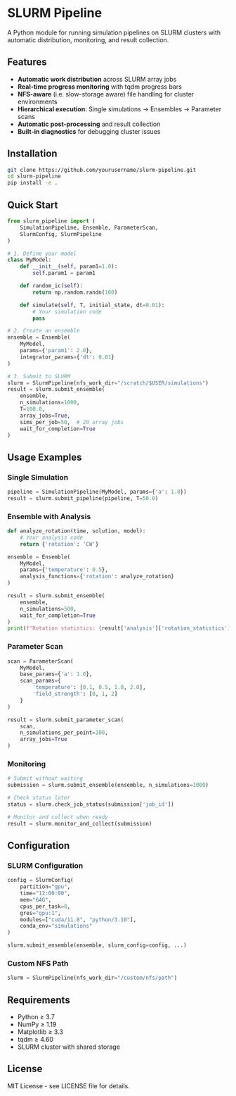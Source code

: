 # SLURM Pipeline

A Python module for running simulation pipelines on SLURM clusters with
automatic distribution, monitoring, and result collection.

## Features

- **Automatic work distribution** across SLURM array jobs
- **Real-time progress monitoring** with tqdm progress bars
- **NFS-aware** (i.e. slow-storage aware) file handling for cluster environments
- **Hierarchical execution**: Single simulations → Ensembles → Parameter scans
- **Automatic post-processing** and result collection
- **Built-in diagnostics** for debugging cluster issues

## Installation

```bash
git clone https://github.com/yourusername/slurm-pipeline.git
cd slurm-pipeline
pip install -e .
```

## Quick Start

```python
from slurm_pipeline import (
    SimulationPipeline, Ensemble, ParameterScan,
    SlurmConfig, SlurmPipeline
)

# 1. Define your model
class MyModel:
    def __init__(self, param1=1.0):
        self.param1 = param1

    def random_ic(self):
        return np.random.randn(100)

    def simulate(self, T, initial_state, dt=0.01):
        # Your simulation code
        pass

# 2. Create an ensemble
ensemble = Ensemble(
    MyModel,
    params={'param1': 2.0},
    integrator_params={'dt': 0.01}
)

# 3. Submit to SLURM
slurm = SlurmPipeline(nfs_work_dir="/scratch/$USER/simulations")
result = slurm.submit_ensemble(
    ensemble,
    n_simulations=1000,
    T=100.0,
    array_jobs=True,
    sims_per_job=50,  # 20 array jobs
    wait_for_completion=True
)
```

## Usage Examples

### Single Simulation
```python
pipeline = SimulationPipeline(MyModel, params={'a': 1.0})
result = slurm.submit_pipeline(pipeline, T=50.0)
```

### Ensemble with Analysis
```python
def analyze_rotation(time, solution, model):
    # Your analysis code
    return {'rotation': 'CW'}

ensemble = Ensemble(
    MyModel,
    params={'temperature': 0.5},
    analysis_functions={'rotation': analyze_rotation}
)

result = slurm.submit_ensemble(
    ensemble,
    n_simulations=500,
    wait_for_completion=True
)
print(f"Rotation statistics: {result['analysis']['rotation_statistics']}")
```

### Parameter Scan
```python
scan = ParameterScan(
    MyModel,
    base_params={'a': 1.0},
    scan_params={
        'temperature': [0.1, 0.5, 1.0, 2.0],
        'field_strength': [0, 1, 2]
    }
)

result = slurm.submit_parameter_scan(
    scan,
    n_simulations_per_point=100,
    array_jobs=True
)
```

### Monitoring
```python
# Submit without waiting
submission = slurm.submit_ensemble(ensemble, n_simulations=1000)

# Check status later
status = slurm.check_job_status(submission['job_id'])

# Monitor and collect when ready
result = slurm.monitor_and_collect(submission)
```

## Configuration

### SLURM Configuration
```python
config = SlurmConfig(
    partition="gpu",
    time="12:00:00",
    mem="64G",
    cpus_per_task=8,
    gres="gpu:1",
    modules=["cuda/11.8", "python/3.10"],
    conda_env="simulations"
)

slurm.submit_ensemble(ensemble, slurm_config=config, ...)
```

### Custom NFS Path
```python
slurm = SlurmPipeline(nfs_work_dir="/custom/nfs/path")
```

## Requirements

- Python ≥ 3.7
- NumPy ≥ 1.19
- Matplotlib ≥ 3.3
- tqdm ≥ 4.60
- SLURM cluster with shared storage

## License

MIT License - see LICENSE file for details.

